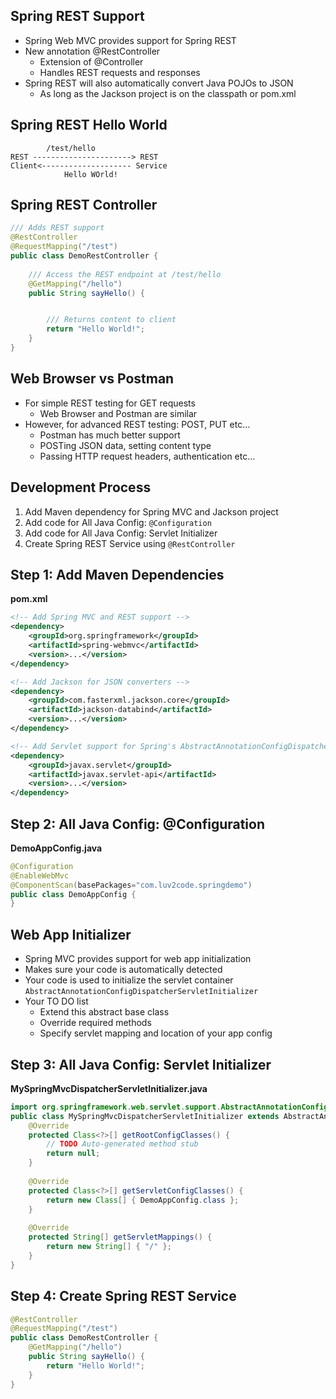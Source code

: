 ## Spring REST Support
- Spring Web MVC provides support for Spring REST
- New annotation @RestController
    - Extension of @Controller
    - Handles REST requests and responses
- Spring REST will also automatically convert Java POJOs to JSON
    - As long as the Jackson project is on the classpath or pom.xml

## Spring REST Hello World 
```
        /test/hello
REST ----------------------> REST
Client<-------------------- Service
            Hello WOrld!
```

## Spring REST Controller
```Java
/// Adds REST support
@RestController
@RequestMapping("/test")
public class DemoRestController {
    
    /// Access the REST endpoint at /test/hello
    @GetMapping("/hello")
    public String sayHello() {


        /// Returns content to client
        return "Hello World!";
    }
}
```

## Web Browser vs Postman
- For simple REST testing for GET requests
    - Web Browser and Postman are similar
- However, for advanced REST testing: POST, PUT etc…
    - Postman has much better support
    - POSTing JSON data, setting content type
    - Passing HTTP request headers, authentication etc…

## Development Process
1. Add Maven dependency for Spring MVC and Jackson project
2. Add code for All Java Config: `@Configuration`
3. Add code for All Java Config: Servlet Initializer
4. Create Spring REST Service using `@RestController`

## Step 1: Add Maven Dependencies
**pom.xml**
```xml
<!-- Add Spring MVC and REST support -->
<dependency>
    <groupId>org.springframework</groupId>
    <artifactId>spring-webmvc</artifactId>
    <version>...</version>
</dependency>

<!-- Add Jackson for JSON converters -->
<dependency>
    <groupId>com.fasterxml.jackson.core</groupId>
    <artifactId>jackson-databind</artifactId>
    <version>...</version>
</dependency>

<!-- Add Servlet support for Spring's AbstractAnnotationConfigDispatcherServletInitializer -->
<dependency>
    <groupId>javax.servlet</groupId>
    <artifactId>javax.servlet-api</artifactId>
    <version>...</version>
</dependency>
```

## Step 2: All Java Config: @Configuration
**DemoAppConfig.java**
```Java
@Configuration
@EnableWebMvc
@ComponentScan(basePackages="com.luv2code.springdemo")
public class DemoAppConfig {
}
```
## Web App Initializer
- Spring MVC provides support for web app initialization
- Makes sure your code is automatically detected
- Your code is used to initialize the servlet container
`AbstractAnnotationConfigDispatcherServletInitializer`
- Your TO DO list
    - Extend this abstract base class
    - Override required methods
    - Specify servlet mapping and location of your app config

## Step 3: All Java Config: Servlet Initializer
**MySpringMvcDispatcherServletInitializer.java**
```Java
import org.springframework.web.servlet.support.AbstractAnnotationConfigDispatcherServletInitializer;
public class MySpringMvcDispatcherServletInitializer extends AbstractAnnotationConfigDispatcherServletInitializer {
    @Override
    protected Class<?>[] getRootConfigClasses() {
        // TODO Auto-generated method stub
        return null;
    }
    
    @Override
    protected Class<?>[] getServletConfigClasses() {
        return new Class[] { DemoAppConfig.class };
    }
    
    @Override
    protected String[] getServletMappings() {
        return new String[] { "/" };
    }
}
```

## Step 4: Create Spring REST Service
```Java
@RestController
@RequestMapping("/test")
public class DemoRestController {
    @GetMapping("/hello")
    public String sayHello() {
        return "Hello World!";
    }
}
```
